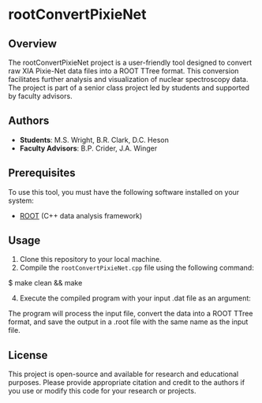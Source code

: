 # rootConvertPixieNet

## Overview
The rootConvertPixieNet project is a user-friendly tool designed to convert raw XIA Pixie-Net data files into a ROOT TTree format. This conversion facilitates further analysis and visualization of nuclear spectroscopy data. The project is part of a senior class project led by students and supported by faculty advisors.

## Authors
- **Students**: M.S. Wright, B.R. Clark, D.C. Heson
- **Faculty Advisors**: B.P. Crider, J.A. Winger

## Prerequisites
To use this tool, you must have the following software installed on your system:
- [ROOT](https://root.cern.ch/) (C++ data analysis framework)

## Usage
1. Clone this repository to your local machine.
3. Compile the `rootConvertPixieNet.cpp` file using the following command:

$ make clean && make


4. Execute the compiled program with your input .dat file as an argument:


The program will process the input file, convert the data into a ROOT TTree format, and save the output in a .root file with the same name as the input file.

## License
This project is open-source and available for research and educational purposes. Please provide appropriate citation and credit to the authors if you use or modify this code for your research or projects.

